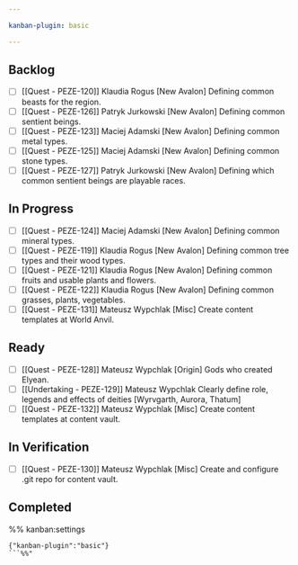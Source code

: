 ```yaml
---

kanban-plugin: basic

---
```


## Backlog
- [ ] [[Quest - PEZE-120]] 
 Klaudia Rogus 
 [New Avalon] Defining common beasts for the region.
- [ ] [[Quest - PEZE-126]] 
 Patryk Jurkowski 
 [New Avalon] Defining common sentient beings.
- [ ] [[Quest - PEZE-123]] 
 Maciej Adamski 
 [New Avalon] Defining common metal types.
- [ ] [[Quest - PEZE-125]] 
 Maciej Adamski 
 [New Avalon] Defining common stone types.
- [ ] [[Quest - PEZE-127]] 
 Patryk Jurkowski 
 [New Avalon] Defining which common sentient beings are playable races.

## In Progress
- [ ] [[Quest - PEZE-124]] 
 Maciej Adamski 
 [New Avalon] Defining common mineral types.
- [ ] [[Quest - PEZE-119]] 
 Klaudia Rogus 
 [New Avalon] Defining common tree types and their wood types.
- [ ] [[Quest - PEZE-121]] 
 Klaudia Rogus 
 [New Avalon] Defining common fruits and usable plants and flowers.
- [ ] [[Quest - PEZE-122]] 
 Klaudia Rogus 
 [New Avalon] Defining common grasses, plants, vegetables.
- [ ] [[Quest - PEZE-131]] 
 Mateusz Wypchlak 
 [Misc] Create content templates at World Anvil.

## Ready
- [ ] [[Quest - PEZE-128]] 
 Mateusz Wypchlak 
 [Origin] Gods who created Elyean.
- [ ] [[Undertaking - PEZE-129]] 
 Mateusz Wypchlak 
 Clearly define role, legends and effects of deities [Wyrvgarth, Aurora, Thatum]
- [ ] [[Quest - PEZE-132]] 
 Mateusz Wypchlak 
 [Misc] Create content templates at content vault.

## In Verification
- [ ] [[Quest - PEZE-130]] 
 Mateusz Wypchlak 
 [Misc] Create and configure .git repo for content vault.

## Completed


%% kanban:settings
```
{"kanban-plugin":"basic"}
```%%"